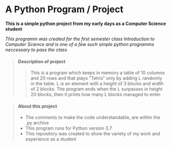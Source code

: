 # A Python Program / Project

**This is a simple python project from my early days as a Computer Science student**

_This programm was created for the first semester class Introduction to Computer Science 
and is one of a few such simple python programms neccessary to pass the class_


> #### Description of project
>
>>This is a program which keeps in memory a table of 10 columns and 20 rows and that plays "Tetris" only by adding L randomly in the table. L is an element with a height of 3 blocks and width of 2 blocks. The program ends when the L surpasses in height 20 blocks, then it prints how many L blocks managed to enter.

> #### About this project
>
> - The comments to make the code understandable, are within the .py archive
> - This program runs for Python version 3.7
> - This repository was created to show the variety of my work and experience as a student
>

